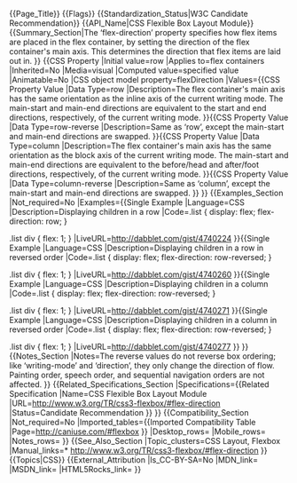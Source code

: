 {{Page_Title}}
{{Flags}}
{{Standardization_Status|W3C Candidate Recommendation}}
{{API_Name|CSS Flexible Box Layout Module}}
{{Summary_Section|The ‘flex-direction’ property specifies how flex items are placed in the flex container, by setting the direction of the flex container's main axis. This determines the direction that flex items are laid out in. }}
{{CSS Property
|Initial value=row
|Applies to=flex containers
|Inherited=No
|Media=visual
|Computed value=specified value
|Animatable=No
|CSS object model property=flexDirection
|Values={{CSS Property Value
|Data Type=row
|Description=The flex container's main axis has the same orientation as the inline axis of the current writing mode. The main-start and main-end directions are equivalent to the start and end directions, respectively, of the current writing mode. 
}}{{CSS Property Value
|Data Type=row-reverse
|Description=Same as ‘row’, except the main-start and main-end directions are swapped. 
}}{{CSS Property Value
|Data Type=column
|Description=The flex container's main axis has the same orientation as the block axis of the current writing mode. The main-start and main-end directions are equivalent to the before/head and after/foot directions, respectively, of the current writing mode. 
}}{{CSS Property Value
|Data Type=column-reverse
|Description=Same as ‘column’, except the main-start and main-end directions are swapped. 
}}
}}
{{Examples_Section
|Not_required=No
|Examples={{Single Example
|Language=CSS
|Description=Displaying children in a row
|Code=.list {
  display: flex;
  flex-direction: row;
}

.list div {
  flex: 1;
}
|LiveURL=http://dabblet.com/gist/4740224
}}{{Single Example
|Language=CSS
|Description=Displaying children in a row in reversed order
|Code=.list {
  display: flex;
  flex-direction: row-reversed;
}

.list div {
  flex: 1;
}
|LiveURL=http://dabblet.com/gist/4740260
}}{{Single Example
|Language=CSS
|Description=Displaying children in a column
|Code=.list {
  display: flex;
  flex-direction: row-reversed;
}

.list div {
  flex: 1;
}
|LiveURL=http://dabblet.com/gist/4740271
}}{{Single Example
|Language=CSS
|Description=Displaying children in a column in reversed order
|Code=.list {
  display: flex;
  flex-direction: row-reversed;
}

.list div {
  flex: 1;
}
|LiveURL=http://dabblet.com/gist/4740277
}}
}}
{{Notes_Section
|Notes=The reverse values do not reverse box ordering; like ‘writing-mode’ and ‘direction’, they only change the direction of flow. Painting order, speech order, and sequential navigation orders are not affected. 
}}
{{Related_Specifications_Section
|Specifications={{Related Specification
|Name=CSS Flexible Box Layout Module
|URL=http://www.w3.org/TR/css3-flexbox/#flex-direction
|Status=Candidate Recommendation
}}
}}
{{Compatibility_Section
|Not_required=No
|Imported_tables={{Imported Compatibility Table
|Page=http://caniuse.com/#flexbox
}}
|Desktop_rows=
|Mobile_rows=
|Notes_rows=
}}
{{See_Also_Section
|Topic_clusters=CSS Layout, Flexbox
|Manual_links=* http://www.w3.org/TR/css3-flexbox/#flex-direction
}}
{{Topics|CSS}}
{{External_Attribution
|Is_CC-BY-SA=No
|MDN_link=
|MSDN_link=
|HTML5Rocks_link=
}}